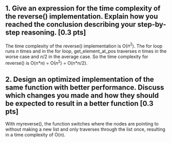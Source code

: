## 1. Give an expression for the time complexity of the reverse() implementation. Explain how you reached the conclusion describing your step-by-step reasoning. [0.3 pts]

The time complexity of the reverse() implementation is O($n^2$). The for loop runs $n$ times and in the for loop, get_element_at_pos traverses $n$ times in the worse case and $n/2$ in the average case. So the time complexity for reverse() is O(n\*n) = O($n^2$) = O(n\*n/2).

## 2. Design an optimized implementation of the same function with better performance. Discuss which changes you made and how they should be expected to result in a better function [0.3 pts]

With myreverse(), the function switches where the nodes are pointing to without making a new list and only traverses through the list once, resulting in a time complexity of O(n).
